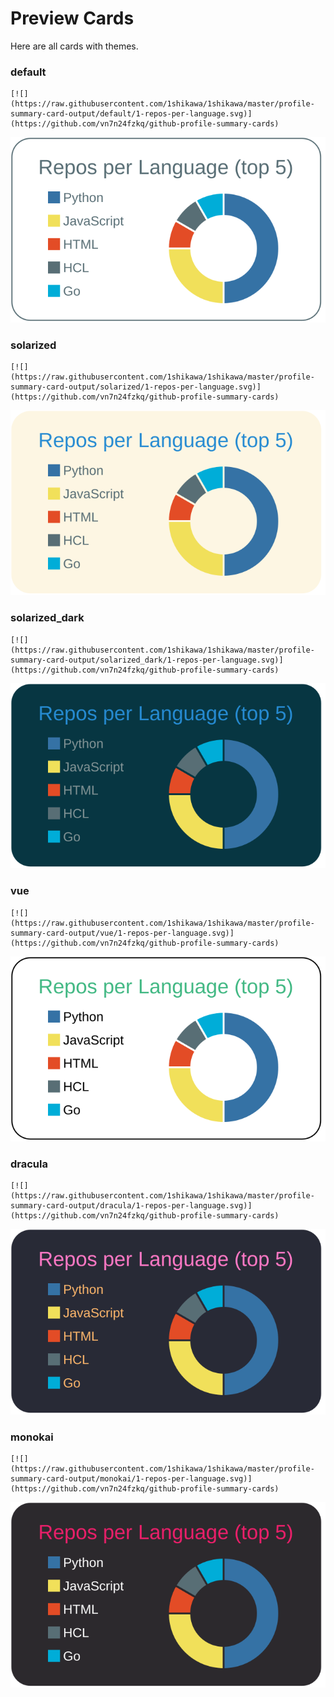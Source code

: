 
# Preview Cards

Here are all cards with themes.


### default


```
[![](https://raw.githubusercontent.com/1shikawa/1shikawa/master/profile-summary-card-output/default/1-repos-per-language.svg)](https://github.com/vn7n24fzkq/github-profile-summary-cards)
```
![](https://raw.githubusercontent.com/1shikawa/1shikawa/master/profile-summary-card-output/default/1-repos-per-language.svg)


### solarized


```
[![](https://raw.githubusercontent.com/1shikawa/1shikawa/master/profile-summary-card-output/solarized/1-repos-per-language.svg)](https://github.com/vn7n24fzkq/github-profile-summary-cards)
```
![](https://raw.githubusercontent.com/1shikawa/1shikawa/master/profile-summary-card-output/solarized/1-repos-per-language.svg)


### solarized_dark


```
[![](https://raw.githubusercontent.com/1shikawa/1shikawa/master/profile-summary-card-output/solarized_dark/1-repos-per-language.svg)](https://github.com/vn7n24fzkq/github-profile-summary-cards)
```
![](https://raw.githubusercontent.com/1shikawa/1shikawa/master/profile-summary-card-output/solarized_dark/1-repos-per-language.svg)


### vue


```
[![](https://raw.githubusercontent.com/1shikawa/1shikawa/master/profile-summary-card-output/vue/1-repos-per-language.svg)](https://github.com/vn7n24fzkq/github-profile-summary-cards)
```
![](https://raw.githubusercontent.com/1shikawa/1shikawa/master/profile-summary-card-output/vue/1-repos-per-language.svg)


### dracula


```
[![](https://raw.githubusercontent.com/1shikawa/1shikawa/master/profile-summary-card-output/dracula/1-repos-per-language.svg)](https://github.com/vn7n24fzkq/github-profile-summary-cards)
```
![](https://raw.githubusercontent.com/1shikawa/1shikawa/master/profile-summary-card-output/dracula/1-repos-per-language.svg)


### monokai


```
[![](https://raw.githubusercontent.com/1shikawa/1shikawa/master/profile-summary-card-output/monokai/1-repos-per-language.svg)](https://github.com/vn7n24fzkq/github-profile-summary-cards)
```
![](https://raw.githubusercontent.com/1shikawa/1shikawa/master/profile-summary-card-output/monokai/1-repos-per-language.svg)

